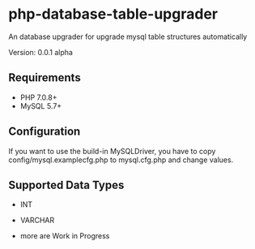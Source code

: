 # php-database-table-upgrader
An database upgrader for upgrade mysql table structures automatically

Version: 0.0.1 alpha

## Requirements
  - PHP 7.0.8+
  - MySQL 5.7+
  
## Configuration
If you want to use the build-in MySQLDriver, you have to copy config/mysql.examplecfg.php to mysql.cfg.php and change values.
  
## Supported Data Types
  - INT
  - VARCHAR
  
  - more are Work in Progress